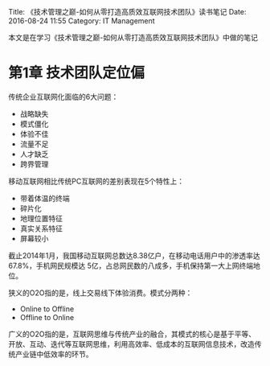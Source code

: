 Title: 《技术管理之巅-如何从零打造高质效互联网技术团队》读书笔记
Date: 2016-08-24 11:55
Category: IT Management

本文是在学习《技术管理之巅-如何从零打造高质效互联网技术团队》中做的笔记

# 第1章 技术团队定位偏

传统企业互联网化面临的6大问题：

* 战略缺失
* 模式僵化
* 体验不佳
* 流量不足
* 人才缺乏
* 跨界管理


移动互联网相比传统PC互联网的差别表现在5个特性上：

* 带着体温的终端
* 碎片化
* 地理位置特征
* 真实关系特征
* 屏幕较小

截止2014年1月，我国移动互联网总数达8.38亿户，在移动电话用户中的渗透率达67.8%，手机网民规模达
5亿，占总网民数的八成多，手机保持第一大上网终端地位。

狭义的O2O指的是，线上交易线下体验消费。模式分两种：

* Online to Offline
* Offline to Online

广义的O2O指的是，互联网思维与传统产业的融合，其模式的核心是基于平等、开放、互动、迭代等互联网思维，利用高效率、低成本的互联网信息技术，改造传统产业链中低效率的环节。








